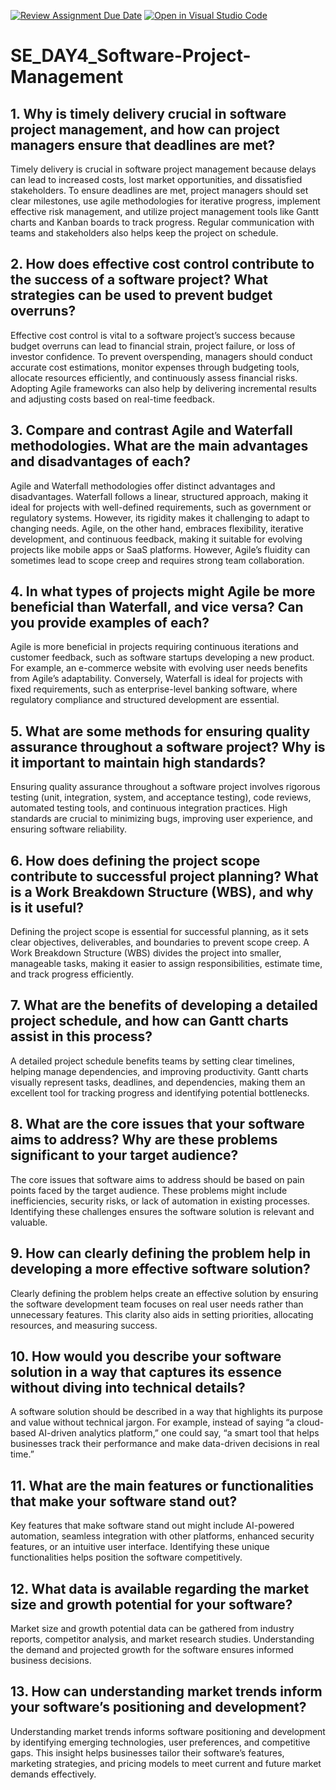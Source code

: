 [![Review Assignment Due Date](https://classroom.github.com/assets/deadline-readme-button-22041afd0340ce965d47ae6ef1cefeee28c7c493a6346c4f15d667ab976d596c.svg)](https://classroom.github.com/a/9pw6JKcu)
[![Open in Visual Studio Code](https://classroom.github.com/assets/open-in-vscode-2e0aaae1b6195c2367325f4f02e2d04e9abb55f0b24a779b69b11b9e10269abc.svg)](https://classroom.github.com/online_ide?assignment_repo_id=18523032&assignment_repo_type=AssignmentRepo)
# SE_DAY4_Software-Project-Management
## 1. Why is timely delivery crucial in software project management, and how can project managers ensure that deadlines are met?

Timely delivery is crucial in software project management because delays can lead to increased costs, lost market opportunities, and dissatisfied stakeholders. To ensure deadlines are met, project managers should set clear milestones, use agile methodologies for iterative progress, implement effective risk management, and utilize project management tools like Gantt charts and Kanban boards to track progress. Regular communication with teams and stakeholders also helps keep the project on schedule.

## 2. How does effective cost control contribute to the success of a software project? What strategies can be used to prevent budget overruns?

Effective cost control is vital to a software project’s success because budget overruns can lead to financial strain, project failure, or loss of investor confidence. To prevent overspending, managers should conduct accurate cost estimations, monitor expenses through budgeting tools, allocate resources efficiently, and continuously assess financial risks. Adopting Agile frameworks can also help by delivering incremental results and adjusting costs based on real-time feedback.

## 3. Compare and contrast Agile and Waterfall methodologies. What are the main advantages and disadvantages of each?

Agile and Waterfall methodologies offer distinct advantages and disadvantages. Waterfall follows a linear, structured approach, making it ideal for projects with well-defined requirements, such as government or regulatory systems. However, its rigidity makes it challenging to adapt to changing needs. Agile, on the other hand, embraces flexibility, iterative development, and continuous feedback, making it suitable for evolving projects like mobile apps or SaaS platforms. However, Agile’s fluidity can sometimes lead to scope creep and requires strong team collaboration.


## 4. In what types of projects might Agile be more beneficial than Waterfall, and vice versa? Can you provide examples of each?

Agile is more beneficial in projects requiring continuous iterations and customer feedback, such as software startups developing a new product. For example, an e-commerce website with evolving user needs benefits from Agile’s adaptability. Conversely, Waterfall is ideal for projects with fixed requirements, such as enterprise-level banking software, where regulatory compliance and structured development are essential.


## 5. What are some methods for ensuring quality assurance throughout a software project? Why is it important to maintain high standards?

Ensuring quality assurance throughout a software project involves rigorous testing (unit, integration, system, and acceptance testing), code reviews, automated testing tools, and continuous integration practices. High standards are crucial to minimizing bugs, improving user experience, and ensuring software reliability.


## 6. How does defining the project scope contribute to successful project planning? What is a Work Breakdown Structure (WBS), and why is it useful?

Defining the project scope is essential for successful planning, as it sets clear objectives, deliverables, and boundaries to prevent scope creep. A Work Breakdown Structure (WBS) divides the project into smaller, manageable tasks, making it easier to assign responsibilities, estimate time, and track progress efficiently.

## 7. What are the benefits of developing a detailed project schedule, and how can Gantt charts assist in this process?

A detailed project schedule benefits teams by setting clear timelines, helping manage dependencies, and improving productivity. Gantt charts visually represent tasks, deadlines, and dependencies, making them an excellent tool for tracking progress and identifying potential bottlenecks.


## 8. What are the core issues that your software aims to address? Why are these problems significant to your target audience?

The core issues that software aims to address should be based on pain points faced by the target audience. These problems might include inefficiencies, security risks, or lack of automation in existing processes. Identifying these challenges ensures the software solution is relevant and valuable.


## 9. How can clearly defining the problem help in developing a more effective software solution?

Clearly defining the problem helps create an effective solution by ensuring the software development team focuses on real user needs rather than unnecessary features. This clarity also aids in setting priorities, allocating resources, and measuring success.


## 10. How would you describe your software solution in a way that captures its essence without diving into technical details?

A software solution should be described in a way that highlights its purpose and value without technical jargon. For example, instead of saying “a cloud-based AI-driven analytics platform,” one could say, “a smart tool that helps businesses track their performance and make data-driven decisions in real time.”


## 11. What are the main features or functionalities that make your software stand out?

Key features that make software stand out might include AI-powered automation, seamless integration with other platforms, enhanced security features, or an intuitive user interface. Identifying these unique functionalities helps position the software competitively.

## 12. What data is available regarding the market size and growth potential for your software?

Market size and growth potential data can be gathered from industry reports, competitor analysis, and market research studies. Understanding the demand and projected growth for the software ensures informed business decisions.

## 13. How can understanding market trends inform your software’s positioning and development?

Understanding market trends informs software positioning and development by identifying emerging technologies, user preferences, and competitive gaps. This insight helps businesses tailor their software’s features, marketing strategies, and pricing models to meet current and future market demands effectively.
